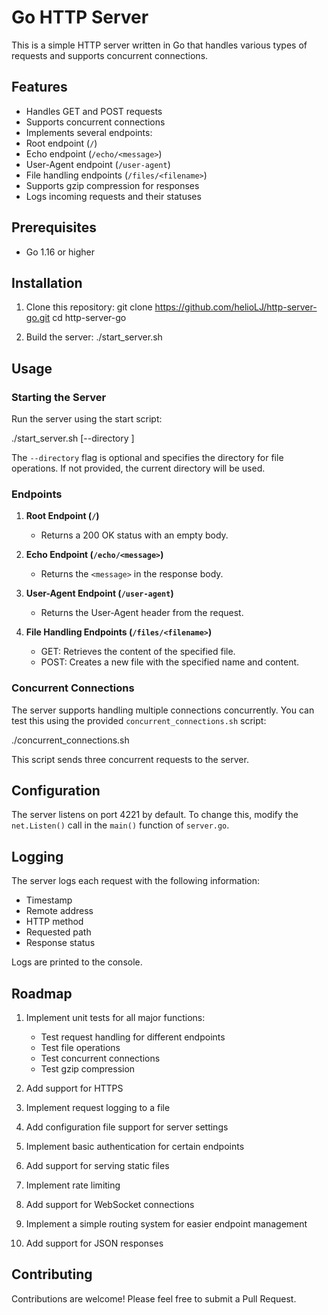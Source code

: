 # Go HTTP Server

This is a simple HTTP server written in Go that handles various types of requests and supports concurrent connections.

## Features

- Handles GET and POST requests
- Supports concurrent connections
- Implements several endpoints:
- Root endpoint (`/`)
- Echo endpoint (`/echo/<message>`)
- User-Agent endpoint (`/user-agent`)
- File handling endpoints (`/files/<filename>`)
- Supports gzip compression for responses
- Logs incoming requests and their statuses

## Prerequisites

- Go 1.16 or higher

## Installation

1. Clone this repository:
git clone https://github.com/helioLJ/http-server-go.git
cd http-server-go


2. Build the server:
./start_server.sh


## Usage

### Starting the Server

Run the server using the start script:

./start_server.sh [--directory <path>]


The `--directory` flag is optional and specifies the directory for file operations. If not provided, the current directory will be used.

### Endpoints

1. **Root Endpoint (`/`)**
   - Returns a 200 OK status with an empty body.

2. **Echo Endpoint (`/echo/<message>`)**
   - Returns the `<message>` in the response body.

3. **User-Agent Endpoint (`/user-agent`)**
   - Returns the User-Agent header from the request.

4. **File Handling Endpoints (`/files/<filename>`)**
   - GET: Retrieves the content of the specified file.
   - POST: Creates a new file with the specified name and content.

### Concurrent Connections

The server supports handling multiple connections concurrently. You can test this using the provided `concurrent_connections.sh` script:

./concurrent_connections.sh


This script sends three concurrent requests to the server.

## Configuration

The server listens on port 4221 by default. To change this, modify the `net.Listen()` call in the `main()` function of `server.go`.

## Logging

The server logs each request with the following information:
- Timestamp
- Remote address
- HTTP method
- Requested path
- Response status

Logs are printed to the console.

## Roadmap

1. Implement unit tests for all major functions:
   - Test request handling for different endpoints
   - Test file operations
   - Test concurrent connections
   - Test gzip compression

2. Add support for HTTPS

3. Implement request logging to a file

4. Add configuration file support for server settings

5. Implement basic authentication for certain endpoints

6. Add support for serving static files

7. Implement rate limiting

8. Add support for WebSocket connections

9. Implement a simple routing system for easier endpoint management

10. Add support for JSON responses

## Contributing

Contributions are welcome! Please feel free to submit a Pull Request.
